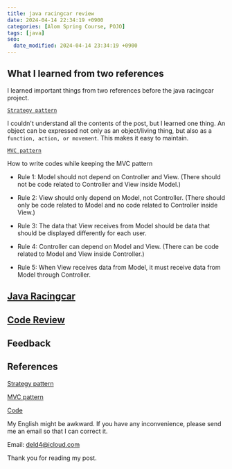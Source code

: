 ```yaml
---
title: java racingcar review
date: 2024-04-14 22:34:19 +0900
categories: [Alom Spring Course, POJO]
tags: [java]
seo:
  date_modified: 2024-04-14 23:34:19 +0900
---
```


## What I learned from two references

I learned important things from two references before the java racingcar project.

[`Strategy pattern`](https://inpa.tistory.com/entry/GOF-%F0%9F%92%A0-%EC%A0%84%EB%9E%B5Strategy-%ED%8C%A8%ED%84%B4-%EC%A0%9C%EB%8C%80%EB%A1%9C-%EB%B0%B0%EC%9B%8C%EB%B3%B4%EC%9E%90)

I couldn't understand all the contents of the post, but I learned one thing. An object can be expressed not only as an object/living thing, but also as a `function, action, or movement`. This makes it easy to maintain.

[`MVC pattern`](https://www.youtube.com/watch?v=ogaXW6KPc8I)

How to write codes while keeping the MVC pattern

 - Rule 1: Model should not depend on Controller and View. (There should not be code related to Controller and View inside Model.)

 - Rule 2: View should only depend on Model, not Controller. (There should only be code related to Model and no code related to Controller inside View.)

 - Rule 3: The data that View receives from Model should be data that should be displayed differently for each user.

  - Rule 4: Controller can depend on Model and View. (There can be code related to Model and View inside Controller.)

 - Rule 5: When View receives data from Model, it must receive data from Model through Controller.

## [Java Racingcar](https://github.com/4deld/java-racingcar)



## [Code Review](https://github.com/TEAM-ALOM/java-lotto/pull/13)



## Feedback



## References

[Strategy pattern](https://inpa.tistory.com/entry/GOF-%F0%9F%92%A0-%EC%A0%84%EB%9E%B5Strategy-%ED%8C%A8%ED%84%B4-%EC%A0%9C%EB%8C%80%EB%A1%9C-%EB%B0%B0%EC%9B%8C%EB%B3%B4%EC%9E%90)

[MVC pattern](https://www.youtube.com/watch?v=ogaXW6KPc8I)

[Code](https://github.com/woowacourse/java-racingcar/tree/kokodak)


My English might be awkward. If you have any inconvenience, please send me an email so that I can correct it.

Email: deld4@icloud.com

Thank you for reading my post.

